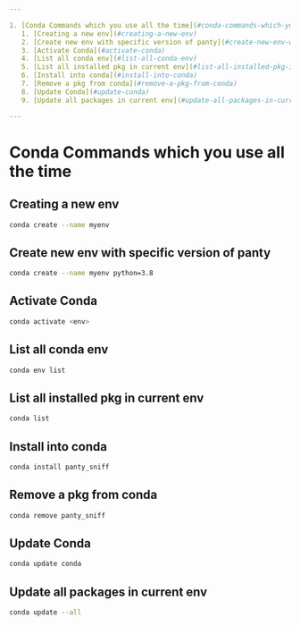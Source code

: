 ```yaml
---

1. [Conda Commands which you use all the time](#conda-commands-which-you-use-all-the-time)
   1. [Creating a new env](#creating-a-new-env)
   2. [Create new env with specific version of panty](#create-new-env-with-specific-version-of-panty)
   3. [Activate Conda](#activate-conda)
   4. [List all conda env](#list-all-conda-env)
   5. [List all installed pkg in current env](#list-all-installed-pkg-in-current-env)
   6. [Install into conda](#install-into-conda)
   7. [Remove a pkg from conda](#remove-a-pkg-from-conda)
   8. [Update Conda](#update-conda)
   9. [Update all packages in current env](#update-all-packages-in-current-env)

---
```


# Conda Commands which you use all the time

## Creating a new env

```sh
conda create --name myenv
```

## Create new env with specific version of panty

```sh
conda create --name myenv python=3.8
```

## Activate Conda

```sh
conda activate <env>
```

## List all conda env

```sh
conda env list
```

## List all installed pkg in current env

```sh
conda list
```

## Install into conda

```sh
conda install panty_sniff
```

## Remove a pkg from conda

```sh
conda remove panty_sniff
```

## Update Conda

```sh
conda update conda
```

## Update all packages in current env

```sh
conda update --all
```
